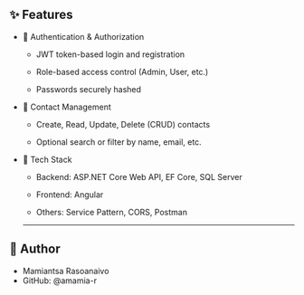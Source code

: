 ## ✨ Features
- 🔐 Authentication & Authorization

    - JWT token-based login and registration

    - Role-based access control (Admin, User, etc.)

    - Passwords securely hashed

- 👥 Contact Management

    - Create, Read, Update, Delete (CRUD) contacts

    - Optional search or filter by name, email, etc.

- 🧰 Tech Stack

    - Backend: ASP.NET Core Web API, EF Core, SQL Server

    - Frontend: Angular

    - Others: Service Pattern, CORS, Postman

    ---

## 👤 Author
- Mamiantsa Rasoanaivo
- GitHub: @amamia-r
